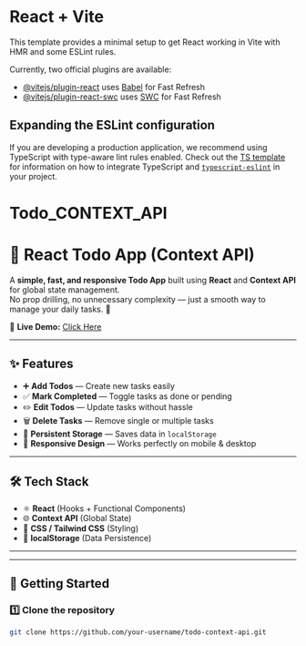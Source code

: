 # React + Vite

This template provides a minimal setup to get React working in Vite with HMR and some ESLint rules.

Currently, two official plugins are available:

- [@vitejs/plugin-react](https://github.com/vitejs/vite-plugin-react/blob/main/packages/plugin-react) uses [Babel](https://babeljs.io/) for Fast Refresh
- [@vitejs/plugin-react-swc](https://github.com/vitejs/vite-plugin-react/blob/main/packages/plugin-react-swc) uses [SWC](https://swc.rs/) for Fast Refresh

## Expanding the ESLint configuration

If you are developing a production application, we recommend using TypeScript with type-aware lint rules enabled. Check out the [TS template](https://github.com/vitejs/vite/tree/main/packages/create-vite/template-react-ts) for information on how to integrate TypeScript and [`typescript-eslint`](https://typescript-eslint.io) in your project.
# Todo_CONTEXT_API


# 📝 React Todo App (Context API)



A **simple, fast, and responsive Todo App** built using **React** and **Context API** for global state management.  
No prop drilling, no unnecessary complexity — just a smooth way to manage your daily tasks. 🚀

🔗 **Live Demo:** [Click Here](https://todo-context-api-alpha.vercel.app/)

---

## ✨ Features
- ➕ **Add Todos** — Create new tasks easily  
- ✅ **Mark Completed** — Toggle tasks as done or pending  
- ✏️ **Edit Todos** — Update tasks without hassle  
- 🗑️ **Delete Tasks** — Remove single or multiple tasks  
- 💾 **Persistent Storage** — Saves data in `localStorage`  
- 📱 **Responsive Design** — Works perfectly on mobile & desktop  

---

## 🛠️ Tech Stack
- ⚛️ **React** (Hooks + Functional Components)
- 🌐 **Context API** (Global State)
- 🎨 **CSS / Tailwind CSS** (Styling)
- 💾 **localStorage** (Data Persistence)

---


---

## 🚀 Getting Started

### 1️⃣ Clone the repository
```bash
git clone https://github.com/your-username/todo-context-api.git
